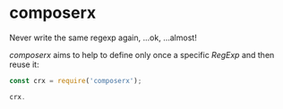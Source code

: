 # composerx

Never write the same regexp again, ...ok, ...almost!

_composerx_ aims to help to define only once a specific _RegExp_ and then reuse it:

```js
const crx = require('composerx');

crx.

```